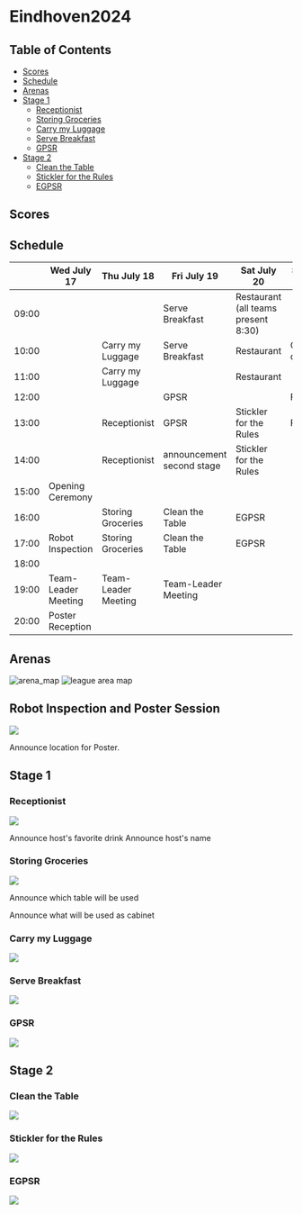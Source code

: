 # Eindhoven2024

## Table of Contents

- [Scores](#scores)
- [Schedule](#schedule)
- [Arenas](#arenas)
- [Stage 1](#stage-1)
    + [Receptionist](#receptionist)
    + [Storing Groceries](#storing-groceries)
    + [Carry my Luggage](#carry-my-luggage)
    + [Serve Breakfast](#serve-breakfast)
    + [GPSR](#gpsr)
- [Stage 2](#stage-2)
    + [Clean the Table](#clean-the-table)
    + [Stickler for the Rules](#stickler-for-the-rules)
    + [EGPSR](#egpsr)

## Scores
<!--
Team rankings and total scores from stage 1 and stage 2

OPL

|     | Team Name (ranking) | Total scores (stage 1 and 2) |
| --- | ------------------- | ---------------------------- |
| 1   |                     |                              |
| 2   |                     |                              |
| 3   |                     |                              |
| 4   |                     |                              |
| 5   |                     |                              |
| 6   |                     |                              |
| 7   |                     |                              |
| 8   |                     |                              |
| 9   |                     |                              |
| 10  |                     |                              |
| 11  |                     |                              |
| 12  |                     |                              |
| 13  |                     |                              |
| 14  |                     |                              |
| 15  |                     |                              |

DSPL

|     | Team name (ranking) | Total score (stage 1 and 2) |
| --- | ------------------- | --------------------------- |
| 1   |                     |                             |
| 2   |                     |                             |
| 3   |                     |                             |
| 4   |                     |                             |
| 5   |                     |                             |
| 6   |                     |                             |
| 7   |                     |                             |
| 8   |                     |                             |
| 9   |                     |                             |
| 10  |                     |                             |
| 11  |                     |                             |

SSPL

|     | Team name (ranking) | Stage 1 + 2 points |
| --- | ------------------- | ------------------ |
| 1   |                     |                    |
| 2   |                     |                    |
| 3   |                     |                    |
| 4   |                     |                    |
-->



## Schedule

|       | Wed July 17         | Thu July 18         | Fri July 19               | Sat July 20                         | Sun July 21    |
| ----- | ------------------- | ------------------- | ------------------------- | ----------------------------------- | -------------- |
| 09:00 |                     |                     | Serve Breakfast           | Restaurant (all teams present 8:30) |                |
| 10:00 |                     | Carry my Luggage    | Serve Breakfast           | Restaurant                          | Open challenge |
| 11:00 |                     | Carry my Luggage    |                           | Restaurant                          |                |
| 12:00 |                     |                     | GPSR                      |                                     | Final          |
| 13:00 |                     | Receptionist        | GPSR                      | Stickler for the Rules              | Final          |
| 14:00 |                     | Receptionist        | announcement second stage | Stickler for the Rules              |                |
| 15:00 | Opening Ceremony    |                     |                           |                                     |                |
| 16:00 |                     | Storing Groceries   | Clean the Table           | EGPSR                               |                |
| 17:00 | Robot Inspection    | Storing Groceries   | Clean the Table           | EGPSR                               |                |
| 18:00 |                     |                     |                           |                                     |                |
| 19:00 | Team-Leader Meeting | Team-Leader Meeting | Team-Leader Meeting       |                                     |                |
| 20:00 | Poster Reception    |                     |                           |                                     |                |

## Arenas

![arena_map](maps/arena.png)
![league area map](maps/league_area_map.png)

## Robot Inspection and Poster Session
![](maps/map_robot_inspection.png)

Announce location for Poster.

## Stage 1

### Receptionist
![](maps/stage_one/map_receptionist.png)

Announce host's favorite drink
Announce host's name

### Storing Groceries
![](maps/stage_one/map_storing_groceries.png)

Announce which table will be used

Announce what will be used as cabinet

### Carry my Luggage
![](maps/stage_one/map_carry_my_luggage.png)

### Serve Breakfast
![](maps/stage_one/map_serve_breakfast.png)

### GPSR
![](maps/stage_one/map_gpsr.png)

## Stage 2

### Clean the Table
![](maps/stage_two/map_clean_the_table.png)

### Stickler for the Rules
![](maps/stage_two/map_stickler_for_the_rules.png)

### EGPSR
![](maps/stage_two/map_egpsr.png)


